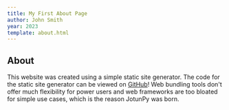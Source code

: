 ```yaml
---
title: My First About Page
author: John Smith
year: 2023
template: about.html
---
```


## About

This website was created using a simple static site generator. The code for the static site generator can be viewed on [GitHub](https://github.com/cyn1x/static-site-generator)! Web bundling tools don't offer much flexibility for power users and web frameworks are too bloated for simple use cases, which is the reason JotunPy was born.
